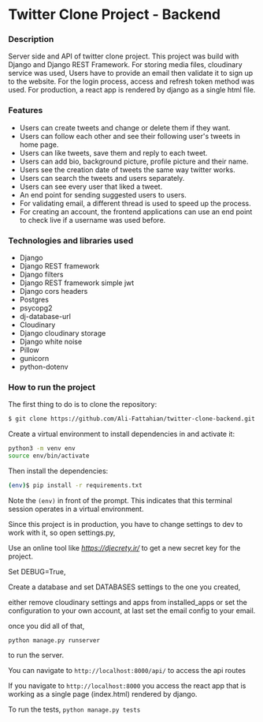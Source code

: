 # Twitter Clone Project - Backend

### Description

Server side and API of twitter clone project. This project was build with Django and Django REST Framework. For storing media files, cloudinary service was used,
Users have to provide an email then validate it to sign up to the website.
For the login process, access and refresh token method was used.
For production, a react app is rendered by django as a single html file.

### Features

- Users can create tweets and change or delete them if they want.
- Users can follow each other and see their following user's tweets in home page.
- Users can like tweets, save them and reply to each tweet.
- Users can add bio, background picture, profile picture and their name.
- Users see the creation date of tweets the same way twitter works.
- Users can search the tweets and users separately.
- Users can see every user that liked a tweet.
- An end point for sending suggested users to users.
- For validating email, a different thread is used to speed up the process.
- For creating an account, the frontend applications can use an end point to check live if a username was used before.

### Technologies and libraries used

- Django
- Django REST framework
- Django filters
- Django REST framework simple jwt
- Django cors headers
- Postgres
- psycopg2
- dj-database-url
- Cloudinary
- Django cloudinary storage
- Django white noise
- Pillow
- gunicorn
- python-dotenv

### How to run the project

The first thing to do is to clone the repository:

```sh
$ git clone https://github.com/Ali-Fattahian/twitter-clone-backend.git
```

Create a virtual environment to install dependencies in and activate it:

```sh
python3 -m venv env
source env/bin/activate
```

Then install the dependencies:

```sh
(env)$ pip install -r requirements.txt
```

Note the `(env)` in front of the prompt. This indicates that this terminal
session operates in a virtual environment.

Since this project is in production, you have to change settings to dev to work with it, so open settings.py,

Use an online tool like *https://djecrety.ir/*
to get a new secret key for the project.

Set DEBUG=True,

Create a database and set DATABASES settings to the one you created,

either remove cloudinary settings and apps from installed_apps or set the configuration to your own account, at last set the email config to your email.

once you did all of that,

```ssh
python manage.py runserver
```

to run the server.

You can navigate to
`http://localhost:8000/api/`
to access the api routes

If you navigate to
`http://localhost:8000`
you access the react app that is working as a single page (index.html) rendered by django.

To run the tests,
`python manage.py tests`
